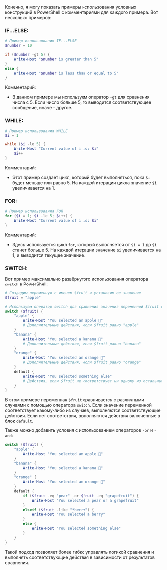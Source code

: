 Конечно, я могу показать примеры использования условных конструкций в PowerShell с комментариями для каждого примера. Вот несколько примеров:

### IF...ELSE:
```powershell
# Пример использования IF...ELSE
$number = 10

if ($number -gt 5) {
    Write-Host "$number is greater than 5"
} 
else {
    Write-Host "$number is less than or equal to 5"
}
```
Комментарий:
- В данном примере мы используем оператор `-gt` для сравнения числа с 5. Если число больше 5, то выводится соответствующее сообщение, иначе - другое.

### WHILE:
```powershell
# Пример использования WHILE
$i = 1

while ($i -le 5) {
    Write-Host "Current value of i is: $i"
    $i++
}
```
Комментарий:
- Этот пример создает цикл, который будет выполняться, пока `$i` будет меньше или равно 5. На каждой итерации цикла значение `$i` увеличивается на 1.

### FOR:
```powershell
# Пример использования FOR
for ($i = 1; $i -le 5; $i++) {
    Write-Host "Current value of i is: $i"
}
```
Комментарий:
- Здесь используется цикл `for`, который выполняется от `$i = 1` до `$i` станет больше 5. На каждой итерации значение `$i` увеличивается на 1, и выводится текущее значение.

### SWITCH:
Вот пример максимально развёрнутого использования оператора `switch` в PowerShell:

```powershell
# Создадим переменную с именем $fruit и установим ее значение
$fruit = "apple"

# Используем оператор switch для сравнения значения переменной $fruit с различными случаями
switch ($fruit) {
    "apple" {
        Write-Host "You selected an apple 🍎"
        # Дополнительные действия, если $fruit равно "apple"
    }
    "banana" {
        Write-Host "You selected a banana 🍌"
        # Дополнительные действия, если $fruit равно "banana"
    }
    "orange" {
        Write-Host "You selected an orange 🍊"
        # Дополнительные действия, если $fruit равно "orange"
    }
    default {
        Write-Host "You selected something else"
        # Действия, если $fruit не соответствует ни одному из остальных случаев
    }
}
```

В этом примере переменная `$fruit` сравнивается с различными случаями с помощью оператора `switch`. Если значение переменной соответствует какому-либо из случаев, выполняются соответствующие действия. Если нет соответствия, выполняются действия включенные в блок `default`.

Также можно добавить условия с использованием операторов `-or` и `-and`:

```powershell
switch ($fruit) {
    "apple" {
        Write-Host "You selected an apple 🍎"
    }
    "banana" {
        Write-Host "You selected a banana 🍌"
    }
    "orange" {
        Write-Host "You selected an orange 🍊"
    }
    default {
        if ($fruit -eq "pear" -or $fruit -eq "grapefruit") {
            Write-Host "You selected a pear or a grapefruit"
        }
        elseif ($fruit -like "*berry") {
            Write-Host "You selected a berry"
        }
        else {
            Write-Host "You selected something else"
        }
    }
}
```

Такой подход позволяет более гибко управлять логикой сравнения и выполнять соответствующие действия в зависимости от результатов сравнения.



